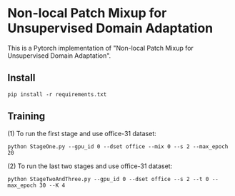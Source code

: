 # Non-local Patch Mixup for Unsupervised Domain Adaptation


This is a Pytorch implementation of "Non-local Patch Mixup for Unsupervised Domain
Adaptation".


## Install

`pip install -r requirements.txt`


## Training
(1) To run the first stage and use office-31 dataset:

`python StageOne.py --gpu_id 0 --dset office --mix 0 --s 2 --max_epoch 20
 `

(2) To run the last two stages and use office-31 dataset:

`python StageTwoAndThree.py --gpu_id 0 --dset office --s 2 --t 0 --max_epoch 30 --K 4 
 `
